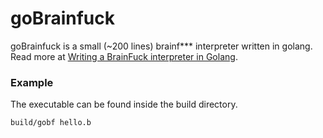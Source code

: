 # goBrainfuck
goBrainfuck is a small (~200 lines) brainf*** interpreter written in golang. Read more at [Writing a BrainFuck interpreter in Golang](https://cvhariharan.github.io/projects/2019/12/23/wiriting-interpreter/).

### Example
The executable can be found inside the build directory.
```sh
build/gobf hello.b
```
